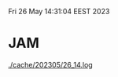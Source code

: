 Fri 26 May 14:31:04 EEST 2023
# JAM
<a href='./cache/202305/26_14.log'>./cache/202305/26_14.log</a>
